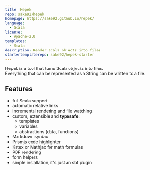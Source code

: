 ```yaml
---
title: Hepek
repo: sake92/hepek
homepage: https://sake92.github.io/hepek/
language:
  - Scala
license:
  - Apache-2.0
templates:
  - Scala
description: Render Scala objects into files
startertemplaterepo: sake92/hepek-starter
---
```


Hepek is a tool that turns Scala `object`s into files.  
Everything that can be represented as a String can be written to a file.

## Features
- full Scala support
- automatic relative links
- incremental rendering and file watching
- custom, extensible and **typesafe**:
    - templates
    - variables
    - abstractions (data, functions)
- Markdown syntax
- Prismjs code highlighter
- Katex or Mathjax for math formulas
- PDF rendering
- form helpers
- simple installation, it's just an sbt plugin
